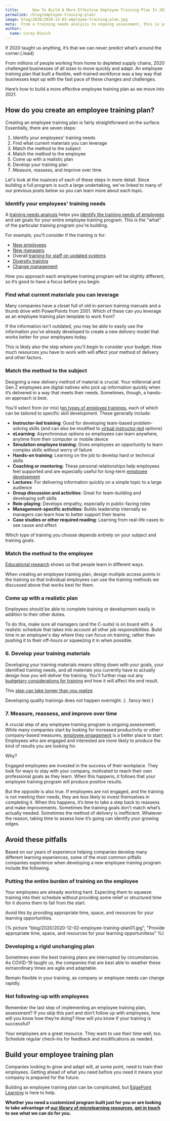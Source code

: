 ```yaml
---
title:      How To Build A More Effective Employee Training Plan In 2021
permalink: /blog/employee-training-plan/
image: blog/2020/2020-12-02-employee-training-plan.jpg
meta:  From a training needs analysis to ongoing assessment, this is you can develop a more effective employee training plan in 2021.
author: 
  name: Corey Bleich
---
```


If 2020 taught us anything, it’s that we can never predict what’s around the corner.{.lead}

From millions of people working from home to depleted supply chains, 2020 challenged businesses of all sizes to move quickly and adapt. An employee training plan that built a flexible, well-trained workforce was a key way that businesses kept up with the fast pace of these changes and challenges.   

Here’s how to build a more effective employee training plan as we move into 2021. 

## How do you create an employee training plan? 

Creating an employee training plan is fairly straightforward on the surface. Essentially, there are seven steps:

1. Identify your employees’ training needs
2. Find what current materials you can leverage
3. Match the method to the subject
4. Match the method to the employee
5. Come up with a realistic plan
6. Develop your training plan
7. Measure, reassess, and improve over time  

Let's look at the nuances of each of these steps in more detail. Since building a full program is such a large undertaking, we've linked to many of our previous posts below so you can learn more about each topic. 

### Identify your employees' training needs 

A [training needs analysis](/blog/training-needs-analysis/) helps you [identify the training needs of employees](/blog/how-to-identify-training-needs-of-employees/) and set goals for your entire employee training program. This is the "what" of the particular training program you're building.

For example, you'll consider if the training is for:

* [New employees](/blog/how-to-train-new-employees/)
* [New managers](/blog/new-manager-training/)
* Overall [training for staff on updated systems](/blog/how-to-train-employees-on-new-system/)
* [Diversity training](/blog/types-of-diversity-training/)
* [Change management](/blogs/change-management-training/)

How you approach each employee training program will be slightly different, so it’s good to have a focus before you begin.

### Find what current materials you can leverage 

Many companies have a closet full of old in-person training manuals and a thumb drive with PowerPoints from 2001. Which of these can you leverage as an employee training plan template to work from? 

If the information isn't outdated, you may be able to easily use the information you’ve already developed to create a new delivery model that works better for your employees today. 

This is likely also the step where you'll begin to consider your budget. How much resources you have to work with will affect your method of delivery and other factors. 

### Match the method to the subject 

Designing a new delivery method of material is crucial. Your millennial and Gen Z employees are digital natives who pick up information quickly when it’s delivered in a way that meets their needs. Sometimes, though, a hands-on approach is best.

You'll select from (or mix) t[en types of employee trainings](/blog/top-10-types-of-employee-training/), each of which can be tailored to specific skill development. These generally include: 

* **Instructor-led training**: Good for developing team-based problem-solving skills (and can also be modified to [virtual instructor-led](/blogs/virtual-instructor-led-training/) options)
* **eLearning**: Asynchronous options so employees can learn anywhere, anytime from their computer or mobile device
* **Simulation employee training**: Gives employees an opportunity to learn complex skills without worry of failure
* **Hands-on training**: Learning on the job to develop hard or technical skills 
* **Coaching or mentoring**: These personal relationships help employees feel supported and are especially useful for long-term [employee development](/blogs/employee-development-plan/) 
* **Lectures**: For delivering information quickly on a simple topic to a large audience
* **Group discussion and activities**: Great for team-building and developing soft skills
* **Role-playing**: Develops empathy, especially in public-facing roles
* **Management-specific activities**: Builds leadership internally so managers can learn how to better support their teams
* **Case studies or other required reading**: Learning from real-life cases to see cause and effect

Which type of training you choose depends entirely on your subject and training goals.

### Match the method to the employee  

[Educational research](/blog/adult-learning-theory/) shows us that people learn in different ways. 

When creating an employee training plan, design multiple access points in the training so that individual employees can use the training methods we discussed above that works best for them.

### Come up with a realistic plan 

Employees should be able to complete training or development easily in addition to their other duties. 

To do this, make sure all managers (and the C-suite) is on board with a realistic schedule that takes into account all other job responsibilities. Build time in an employee's day where they can focus on training, rather than pushing it to their off-hours or squeezing it in when possible. 

### 6. Develop your training materials 

Developing your training materials means sitting down with your goals, your identified training needs, and all materials you currently have to actually design how you will deliver the training. You'll further map out any [budgetary considerations for training](/blog/low-cost-employee-training/) and how it will affect the end result. 

This [step can take longer than you realize](/blog/create-elearning-faster/). 

Developing quality trainings does not happen overnight.
{: .fancy-text }


### 7. Measure, reassess, and improve over time  

A crucial step of any employee training program is ongoing assessment. While many companies start by looking for increased productivity or other company-based measures, [employee engagement](/blogs/how-to-measure-employee-engagement/) is a better place to start. Employees who are engaged and interested are more likely to produce the kind of results you are looking for. 

Why?

Engaged employees are invested in the success of their workplace. They look for ways to stay with your company, motivated to reach their own professional goals as they learn. When this happens, it follows that your employee training program will produce positive results.

But the opposite is also true. If employees are not engaged, and the training is not meeting their needs, they are less likely to invest themselves in completing it. When this happens, it’s time to take a step back to reassess and make improvements. Sometimes the training goals don’t match what’s actually needed. Sometimes the method of delivery is inefficient. Whatever the reason, taking time to assess how it’s going can identify your growing edges.

## Avoid these pitfalls 

Based on our years of experience helping companies develop many different learning experiences, some of the most common pitfalls companies experience when developing a new employee training program include the following. 

### Putting the entire burden of training on the employee 

Your employees are already working hard. Expecting them to squeeze training into their schedule without providing some relief or structured time for it dooms them to fail from the start. 

Avoid this by providing appropriate time, space, and resources for your learning opportunities.

{% picture "blog/2020/2020-12-02-employee-training-plan01.jpg", "Provide appropriate time, space, and resources for your learning opportunitiess" %}

### Developing a rigid unchanging plan 

Sometimes even the best training plans are interrupted by circumstances. As COVID-19 taught us, the companies that are best able to weather these extraordinary times are agile and adaptable. 

Remain flexible in your training, as company or employee needs can change rapidly.

### Not following-up with employees  

Remember the last step of implementing an employee training plan, assessment? If you skip this part and don’t follow up with employees, how will you know how they’re doing? How will you know if your training is successful?

Your employees are a great resource. They want to use their time well, too. Schedule regular check-ins for feedback and modifications as needed.

## Build your employee training plan 

Companies looking to grow and adapt will, at some point, need to train their employees. Getting ahead of what you need before you need it means your company is prepared for the future.

Building an employee training plan can be complicated, but [EdgePoint Learning](/) is here to help. 

**Whether you need a customized program built just for you or are looking to take advantage of [our library of microlearning resources](/blog/pinpoint-partnership/), [get in touch](/contact/) to see what we can do for you.**
